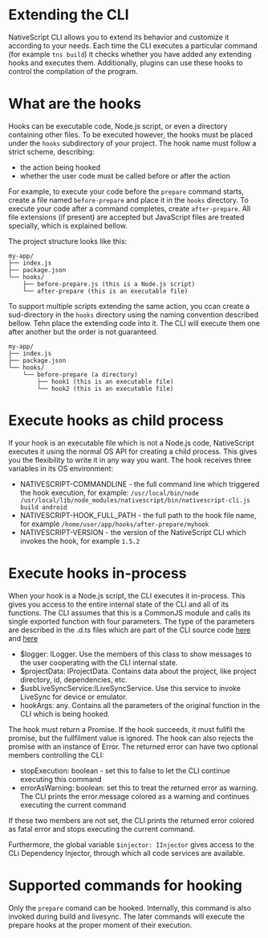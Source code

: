 Extending the CLI
================= 

NativeScript CLI allows you to extend its behavior and customize it according to your needs.
Each time the CLI executes a particular command (for example `tns build`) it checks whether you have added any extending hooks and executes them.
Additionally, plugins can use these hooks to control the compilation of the program.

What are the hooks
==================

Hooks can be executable code, Node.js script, or even a directory containing other files. To be executed however, the hooks must be placed under the `hooks` subdirectory of your project.
The hook name must follow a strict scheme, describing:

 - the action being hooked
 - whether the user code must be called before or after the action

For example, to execute your code before the `prepare` command starts, create a file named `before-prepare` and place it in the `hooks` directory.
To execute your code after a command completes, create `after-prepare`.
All file extensions (if present) are accepted but JavaScript files are treated specially, which is explained bellow.
 
The project structure looks like this:

```
my-app/
├── index.js
├── package.json
└── hooks/
    ├── before-prepare.js (this is a Node.js script)
    └── after-prepare (this is an executable file) 
```

To support multiple scripts extending the same action, you ccan create a sud-directory in the `hooks` directory using the naming convention described bellow.
Tehn place the extending code into it. The CLI will execute them one after another but the order is not guaranteed.

```
my-app/
├── index.js
├── package.json
└── hooks/
    └── before-prepare (a directory)
        ├── hook1 (this is an executable file)
        └── hook2 (this is an executable file)
```

Execute hooks as child process
========================

If your hook is an executable file which is not a Node.js code, NativeScript executes it using the normal OS API for creating a child process. This gives you the flexibility to write it in any way you want.
The hook receives three variables in its OS environment:

 - NATIVESCRIPT-COMMANDLINE - the full command line which triggered the hook execution, for example: `/usr/local/bin/node /usr/local/lib/node_modules/nativescript/bin/nativescript-cli.js build android`
 - NATIVESCRIPT-HOOK_FULL_PATH - the full path to the hook file name, for example `/home/user/app/hooks/after-prepare/myhook`
 - NATIVESCRIPT-VERSION - the version of the NativeScript CLI which invokes the hook, for example `1.5.2`

Execute hooks in-process
========================

When your hook is a Node.js script, the CLI executes it in-process. This gives you access to the entire internal state of the CLI and all of its functions.
The CLI assumes that this is a CommonJS module and calls its single exported function with four parameters.
The type of the parameters are described in the .d.ts files which are part of the CLI source code [here](https://github.com/NativeScript/nativescript-cli/tree/master/lib/definitions) and [here](https://github.com/telerik/mobile-cli-lib/tree/master/definitions) 

 - $logger: ILogger. Use the members of this class to show messages to the user cooperating with the CLI internal state.
 - $projectData: IProjectData. Contains data about the project, like project directory, id, dependencies, etc.
 - $usbLiveSyncService:ILiveSyncService. Use this service to invoke LiveSync for device or emulator.
 - hookArgs: any. Contains all the parameters of the original function in the CLI which is being hooked.
 
The hook must return a Promise. If the hook succeeds, it must fullfil the promise, but the fullfilment value is ignored.
The hook can also rejects the promise with an instance of Error. The returned error can have two optional members controlling the CLI:
 
  - stopExecution: boolean - set this to false to let the CLI continue executing this command
  - errorAsWarning: boolean: set this to treat the returned error as warning. The CLI prints the error.message colored as a warning and continues executing the current command
 
If these two members are not set, the CLI prints the returned error colored as fatal error and stops executing the current command.
 
Furthermore, the global variable `$injector: IInjector` gives access to the CLi Dependency Injector, through which all code services are available.

Supported commands for hooking
==============================

Only the `prepare` comand can be hooked. Internally, this command is also invoked during build and livesync. The later commands will execute the prepare hooks at the proper moment of their execution.
